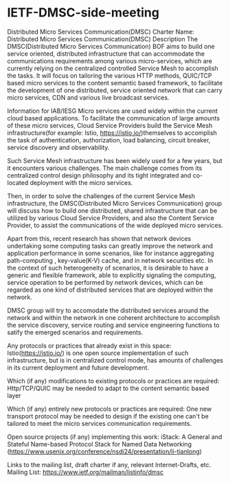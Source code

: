 # IETF-DMSC-side-meeting
Distributed Micro Services Communication(DMSC) Charter
Name: Distributed Micro Services Communication(DMSC)
Description
The DMSC(Distributed Micro Services Communication) BOF aims to build one service oriented, distributed infrastructure that can accommodate the communications requirements among various micro-services, which are currently relying on the centralized controlled Service Mesh to accomplish the tasks. It will focus on tailoring the various HTTP methods, QUIC/TCP based micro services to the content semantic based framework, to facilitate the development of one distributed, service oriented network that can carry micro services, CDN and various live broadcast services.

Information for IAB/IESG
Micro services are used widely within the current cloud based applications. To facilitate the communication of large amounts of these micro services, Cloud Service Providers build the Service Mesh infrastructure(for example: Istio, https://istio.io/)themselves to accomplish the task of authentication, authorization, load balancing, circuit breaker, service discovery and observability.

Such Service Mesh infrastructure has been widely used for a few years, but it encounters various challenges. The main challenge comes from its centralized control design philosophy and its tight integrated and co-located deployment with the micro services.

Then, in order to solve the challenges of the current Service Mesh infrastructure, the DMSC(Distributed Micro Services Communication) group will discuss how to build one distributed, shared infrastructure that can be utilized by various Cloud Service Providers, and also the Content Service Provider, to assist the communications of the wide deployed micro services.

Apart from this, recent research has shown that network devices undertaking some computing tasks can greatly improve the network and application performance in some scenarios, like for instance aggregating path-computing , key-value(K-V) cache, and in network securities etc. In the context of such heterogeneity of scenarios, it is desirable to have a generic and flexible framework, able to explicitly signaling the computing, service operation to be performed by network devices, which can be regarded as one kind of distributed services that are deployed within the network.

DMSC group will try to accomodate the distributed services around the network and within the network in one coherent architecture to accomplish the service discovery, service routing and service engineering functions to satify the emerged scenarios and requirements.

Any protocols or practices that already exist in this space:
Istio(https://istio.io/) is one open source implementation of such infrastructure, but is in centralized control mode, has amounts of challenges in its current deployment and future development.

Which (if any) modifications to existing protocols or practices are required:
Http/TCP/QUIC may be needed to adapt to the content semantic based layer

Which (if any) entirely new protocols or practices are required:
One new transport protocol may be needed to design if the existing one can't be tailored to meet the micro services communication requirements.

Open source projects (if any) implementing this work:
iStack: A General and Stateful Name-based Protocol Stack for Named Data Networking (https://www.usenix.org/conference/nsdi24/presentation/li-tianlong)

Links to the mailing list, draft charter if any, relevant Internet-Drafts, etc.
Mailing List: https://www.ietf.org/mailman/listinfo/dmsc
